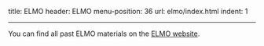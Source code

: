 title: ELMO
header: ELMO
menu-position: 36
url: elmo/index.html
indent: 1

---

You can find all past ELMO materials on the
[ELMO website](elmo/index.html).
